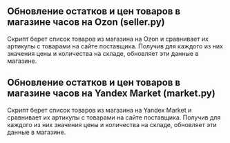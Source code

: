 ##  Обновление остатков и цен товаров в магазине часов на Ozon (seller.py)

Скрипт берет список товаров из магазина на Ozon и сравнивает их артикулы с товарами на сайте поставщика.
Получив для каждого из них значения цены и количества на складе, обновляет эти данные в магазине.

##  Обновление остатков и цен товаров в магазине часов на Yandex Market (market.py)

Скрипт берет список товаров из магазина на Yandex Market и сравнивает их артикулы с товарами на сайте поставщика.
Получив для каждого из них значения цены и количества на складе, обновляет эти данные в магазине.